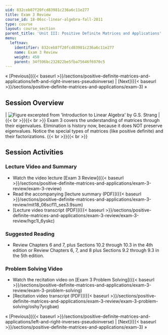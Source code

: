 ```yaml
---
uid: 832ceb87f20fcd83981c236a6c11e277
title: Exam 3 Review
course_id: 18-06sc-linear-algebra-fall-2011
type: course
layout: course_section
parent_title: 'Unit III: Positive Definite Matrices and Applications'
menu:
  leftnav:
    identifier: 832ceb87f20fcd83981c236a6c11e277
    name: Exam 3 Review
    weight: 450
    parent: 34f596bc232822be5fba75646f6970c5
---
```


« [Previous]({{< baseurl >}}/sections/positive-definite-matrices-and-applications/left-and-right-inverses-pseudoinverse) | [Next]({{< baseurl >}}/sections/positive-definite-matrices-and-applications/exam-3) »

Session Overview
----------------

| ![Figure excerpted from 'Introduction to Linear Algebra' by G.S. Strang](https://open-learning-course-data-production.s3.amazonaws.com/18-06sc-linear-algebra-fall-2011/9c2e31b4d527feed3d7e6686c8368b80_Exam_3_Review.jpg) |  {{< br >}}{{< br >}} Exam 3 covers the understanding of matrices through their eigenvalues. Elimination is history now, because it does NOT preserve eigenvalues. Notice the special types of matrices (like positive definite) and their factorizations. {{< br >}}{{< br >}}  

Session Activities
------------------

### Lecture Video and Summary

*   Watch the video lecture [Exam 3 Review]({{< baseurl >}}/sections/positive-definite-matrices-and-applications/exam-3-review/exam-3-review)
*   Read the accompanying [lecture summary (PDF)]({{< baseurl >}}/sections/positive-definite-matrices-and-applications/exam-3-review/mit18_06scf11_ses3.9sum)
*   [Lecture video transcript (PDF)]({{< baseurl >}}/sections/positive-definite-matrices-and-applications/exam-3-review/exam-3-review/hgc1l_6yskc)

### Suggested Reading

*   Review Chapters 6 and 7, plus Sections 10.2 through 10.3 in the 4th edition or Review Chapters 6, 7, and 8 plus Sections 9.2 through 9.3 in the 5th edition.

### Problem Solving Video

*   Watch the recitation video on [Exam 3 Problem Solving]({{< baseurl >}}/sections/positive-definite-matrices-and-applications/exam-3-review/exam-3-problem-solving)
*   [Recitation video transcript (PDF)]({{< baseurl >}}/sections/positive-definite-matrices-and-applications/exam-3-review/exam-3-problem-solving/oshy7ycgbae)

« [Previous]({{< baseurl >}}/sections/positive-definite-matrices-and-applications/left-and-right-inverses-pseudoinverse) | [Next]({{< baseurl >}}/sections/positive-definite-matrices-and-applications/exam-3) »